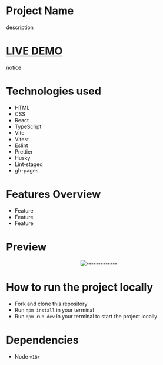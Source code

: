 # Project Name

<p>description</p>

# [LIVE DEMO](https://vlkzmn.github.io/-------------/)

<p>notice</p>

# Technologies used

<ul>
  <li>HTML</li>
  <li>CSS</li>
  <li>React</li>
  <li>TypeScript</li>
  <li>Vite</li>
  <li>Vitest</li>
  <li>Eslint</li>
  <li>Prettier</li>
  <li>Husky</li>
  <li>Lint-staged</li>
  <li>gh-pages</li>
</ul>

# Features Overview

<ul>
  <li>Feature</li>
  <li>Feature</li>
  <li>Feature</li>
</ul>

# Preview

<p align="center">
  <img src="https://github.com/vlkzmn/-------------/raw/main/public/img/preview.gif" alt="-------------">
</p>

# How to run the project locally

- Fork and clone this repository
- Run `npm install` in your terminal
- Run `npm run dev` in your terminal to start the project locally

# Dependencies

- Node `v18+`
